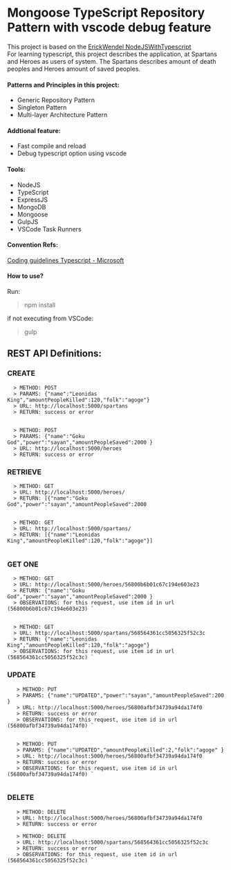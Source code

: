 # Mongoose TypeScript Repository Pattern with vscode debug feature 
This project is based on the [ErickWendel NodeJSWithTypescript](https://github.com/ErickWendel/NodeJSWithTypescript)   
For learning typescript, this project describes the application, at  Spartans and Heroes as users of system. The Spartans describes amount of death peoples and Heroes amount of saved peoples. 


#### Patterns and Principles in this project:
- Generic Repository Pattern
- Singleton Pattern
- Multi-layer Architecture Pattern

#### Addtional feature:
- Fast compile and reload
- Debug typescript option using vscode

#### Tools:
- NodeJS
- TypeScript
- ExpressJS
- MongoDB
- Mongoose
- GulpJS
- VSCode Task Runners

#### Convention Refs:  
   [Coding guidelines Typescript - Microsoft](https://github.com/Microsoft/TypeScript/wiki/Coding-guidelines) 

#### How to use?
Run:  
> npm install 
    
if not executing from VSCode:  
> gulp 

## REST API Definitions:

### CREATE   
``` 
  > METHOD: POST    
  > PARAMS: {"name":"Leonidas King","amountPeopleKilled":120,"folk":"agoge"}  
  > URL: http://localhost:5000/spartans    
  > RETURN: success or error    


  > METHOD: POST 
  > PARAMS: {"name":"Goku God","power":"sayan","amountPeopleSaved":2000 } 
  > URL: http://localhost:5000/heroes 
  > RETURN: success or error 
```
      

### RETRIEVE  
``` 
  > METHOD: GET 
  > URL: http://localhost:5000/heroes/ 
  > RETURN: [{"name":"Goku God","power":"sayan","amountPeopleSaved":2000 


  > METHOD: GET 
  > URL: http://localhost:5000/spartans/ 
  > RETURN: [{"name":"Leonidas King","amountPeopleKilled":120,"folk":"agoge"}] 
  
```

### GET ONE   
```
  > METHOD: GET 
  > URL: http://localhost:5000/heroes/56800b6b01c67c194e603e23 
  > RETURN: {"name":"Goku God","power":"sayan","amountPeopleSaved":2000 } 
  > OBSERVATIONS: for this request, use item id in url (56800b6b01c67c194e603e23) `


  > METHOD: GET 
  > URL: http://localhost:5000/spartans/568564361cc5056325f52c3c 
  > RETURN: {"name":"Leonidas King","amountPeopleKilled":120,"folk":"agoge"} 
  > OBSERVATIONS: for this request, use item id in url (568564361cc5056325f52c3c) `

```  

### UPDATE
```   
   > METHOD: PUT 
   > PARAMS: {"name":"UPDATED","power":"sayan","amountPeopleSaved":200 } 
   > URL: http://localhost:5000/heroes/56800afbf34739a94da174f0 
   > RETURN: success or error 
   > OBSERVATIONS: for this request, use item id in url (56800afbf34739a94da174f0) `
  
  
   > METHOD: PUT 
   > PARAMS: {"name":"UPDATED","amountPeopleKilled":2,"folk":"agoge" } 
   > URL: http://localhost:5000/heroes/56800afbf34739a94da174f0 
   > RETURN: success or error 
   > OBSERVATIONS: for this request, use item id in url (56800afbf34739a94da174f0) `
  
```

### DELETE  
```
   > METHOD: DELETE 
   > URL: http://localhost:5000/heroes/56800afbf34739a94da174f0 
   > RETURN: success or error 
  
   > METHOD: DELETE 
   > URL: http://localhost:5000/spartans/568564361cc5056325f52c3c 
   > RETURN: success or error 
   > OBSERVATIONS: for this request, use item id in url (568564361cc5056325f52c3c) `
   
```  
